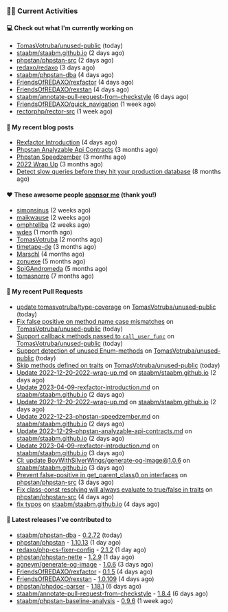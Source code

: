 ### 👨‍💻 Current Activities


#### 💻 Check out what I'm currently working on

- [TomasVotruba/unused-public](https://github.com/TomasVotruba/unused-public) (today)
- [staabm/staabm.github.io](https://github.com/staabm/staabm.github.io) (2 days ago)
- [phpstan/phpstan-src](https://github.com/phpstan/phpstan-src) (2 days ago)
- [redaxo/redaxo](https://github.com/redaxo/redaxo) (3 days ago)
- [staabm/phpstan-dba](https://github.com/staabm/phpstan-dba) (4 days ago)
- [FriendsOfREDAXO/rexfactor](https://github.com/FriendsOfREDAXO/rexfactor) (4 days ago)
- [FriendsOfREDAXO/rexstan](https://github.com/FriendsOfREDAXO/rexstan) (4 days ago)
- [staabm/annotate-pull-request-from-checkstyle](https://github.com/staabm/annotate-pull-request-from-checkstyle) (6 days ago)
- [FriendsOfREDAXO/quick_navigation](https://github.com/FriendsOfREDAXO/quick_navigation) (1 week ago)
- [rectorphp/rector-src](https://github.com/rectorphp/rector-src) (1 week ago)


#### 📜 My recent blog posts

- [Rexfactor Introduction](https://staabm.github.io/2023/04/09/rexfactor-introduction.html) (4 days ago)
- [Phpstan Analyzable Api Contracts](https://staabm.github.io/2022/12/29/phpstan-analyzable-api-contracts.html) (3 months ago)
- [Phpstan Speedzember](https://staabm.github.io/2022/12/23/phpstan-speedzember.html) (3 months ago)
- [2022 Wrap Up](https://staabm.github.io/2022/12/20/2022-wrap-up.html) (3 months ago)
- [Detect slow queries before they hit your production database](https://staabm.github.io/2022/08/16/phpstan-dba-query-plan-analysis.html) (8 months ago)


#### ❤️ These awesome people [sponsor me](https://github.com/sponsors/staabm) (thank you!)

- [simonsinus](https://github.com/simonsinus) (2 weeks ago)
- [maikwause](https://github.com/maikwause) (2 weeks ago)
- [omphteliba](https://github.com/omphteliba) (2 weeks ago)
- [wdes](https://github.com/wdes) (1 month ago)
- [TomasVotruba](https://github.com/TomasVotruba) (2 months ago)
- [timetape-de](https://github.com/timetape-de) (3 months ago)
- [Marschl](https://github.com/Marschl) (4 months ago)
- [zonuexe](https://github.com/zonuexe) (5 months ago)
- [SpiGAndromeda](https://github.com/SpiGAndromeda) (5 months ago)
- [tomasnorre](https://github.com/tomasnorre) (7 months ago)


#### 🔨 My recent Pull Requests

- [update tomasvotruba/type-coverage](https://github.com/TomasVotruba/unused-public/pull/46) on [TomasVotruba/unused-public](https://github.com/TomasVotruba/unused-public) (today)
- [Fix false positive on method name case mismatches](https://github.com/TomasVotruba/unused-public/pull/45) on [TomasVotruba/unused-public](https://github.com/TomasVotruba/unused-public) (today)
- [Support callback methods passed to `call_user_func`](https://github.com/TomasVotruba/unused-public/pull/44) on [TomasVotruba/unused-public](https://github.com/TomasVotruba/unused-public) (today)
- [Support detection of unused Enum-methods](https://github.com/TomasVotruba/unused-public/pull/43) on [TomasVotruba/unused-public](https://github.com/TomasVotruba/unused-public) (today)
- [Skip methods defined on traits](https://github.com/TomasVotruba/unused-public/pull/42) on [TomasVotruba/unused-public](https://github.com/TomasVotruba/unused-public) (today)
- [Update 2022-12-20-2022-wrap-up.md](https://github.com/staabm/staabm.github.io/pull/55) on [staabm/staabm.github.io](https://github.com/staabm/staabm.github.io) (2 days ago)
- [Update 2023-04-09-rexfactor-introduction.md](https://github.com/staabm/staabm.github.io/pull/54) on [staabm/staabm.github.io](https://github.com/staabm/staabm.github.io) (2 days ago)
- [Update 2022-12-20-2022-wrap-up.md](https://github.com/staabm/staabm.github.io/pull/53) on [staabm/staabm.github.io](https://github.com/staabm/staabm.github.io) (2 days ago)
- [Update 2022-12-23-phpstan-speedzember.md](https://github.com/staabm/staabm.github.io/pull/52) on [staabm/staabm.github.io](https://github.com/staabm/staabm.github.io) (2 days ago)
- [Update 2022-12-29-phpstan-analyzable-api-contracts.md](https://github.com/staabm/staabm.github.io/pull/51) on [staabm/staabm.github.io](https://github.com/staabm/staabm.github.io) (2 days ago)
- [Update 2023-04-09-rexfactor-introduction.md](https://github.com/staabm/staabm.github.io/pull/50) on [staabm/staabm.github.io](https://github.com/staabm/staabm.github.io) (3 days ago)
- [CI: update BoyWithSilverWings/generate-og-image@1.0.6](https://github.com/staabm/staabm.github.io/pull/48) on [staabm/staabm.github.io](https://github.com/staabm/staabm.github.io) (3 days ago)
- [Prevent false-positive in get_parent_class() on interfaces](https://github.com/phpstan/phpstan-src/pull/2336) on [phpstan/phpstan-src](https://github.com/phpstan/phpstan-src) (3 days ago)
- [Fix class-const resolving will always evaluate to true/false in traits](https://github.com/phpstan/phpstan-src/pull/2335) on [phpstan/phpstan-src](https://github.com/phpstan/phpstan-src) (4 days ago)
- [fix typos](https://github.com/staabm/staabm.github.io/pull/47) on [staabm/staabm.github.io](https://github.com/staabm/staabm.github.io) (4 days ago)


#### 🔭 Latest releases I've contributed to

- [staabm/phpstan-dba](https://github.com/staabm/phpstan-dba) - [0.2.72](https://github.com/staabm/phpstan-dba/releases/tag/0.2.72) (today)
- [phpstan/phpstan](https://github.com/phpstan/phpstan) - [1.10.13](https://github.com/phpstan/phpstan/releases/tag/1.10.13) (1 day ago)
- [redaxo/php-cs-fixer-config](https://github.com/redaxo/php-cs-fixer-config) - [2.1.2](https://github.com/redaxo/php-cs-fixer-config/releases/tag/2.1.2) (1 day ago)
- [phpstan/phpstan-nette](https://github.com/phpstan/phpstan-nette) - [1.2.9](https://github.com/phpstan/phpstan-nette/releases/tag/1.2.9) (1 day ago)
- [agneym/generate-og-image](https://github.com/agneym/generate-og-image) - [1.0.6](https://github.com/agneym/generate-og-image/releases/tag/1.0.6) (3 days ago)
- [FriendsOfREDAXO/rexfactor](https://github.com/FriendsOfREDAXO/rexfactor) - [0.1.5](https://github.com/FriendsOfREDAXO/rexfactor/releases/tag/0.1.5) (4 days ago)
- [FriendsOfREDAXO/rexstan](https://github.com/FriendsOfREDAXO/rexstan) - [1.0.109](https://github.com/FriendsOfREDAXO/rexstan/releases/tag/1.0.109) (4 days ago)
- [phpstan/phpdoc-parser](https://github.com/phpstan/phpdoc-parser) - [1.18.1](https://github.com/phpstan/phpdoc-parser/releases/tag/1.18.1) (6 days ago)
- [staabm/annotate-pull-request-from-checkstyle](https://github.com/staabm/annotate-pull-request-from-checkstyle) - [1.8.4](https://github.com/staabm/annotate-pull-request-from-checkstyle/releases/tag/1.8.4) (6 days ago)
- [staabm/phpstan-baseline-analysis](https://github.com/staabm/phpstan-baseline-analysis) - [0.9.6](https://github.com/staabm/phpstan-baseline-analysis/releases/tag/0.9.6) (1 week ago)
